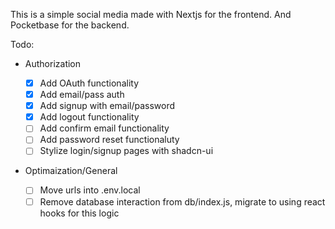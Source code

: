 This is a simple social media made with Nextjs for the frontend.
And Pocketbase for the backend.

Todo:

- Authorization

  - [x] Add OAuth functionality
  - [x] Add email/pass auth
  - [x] Add signup with email/password
  - [x] Add logout functionality
  - [ ] Add confirm email functionality
  - [ ] Add password reset functionaluty
  - [ ] Stylize login/signup pages with shadcn-ui

- Optimaization/General
  - [ ] Move urls into .env.local
  - [ ] Remove database interaction from db/index.js, migrate to using react hooks for this logic
